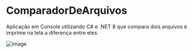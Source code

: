 # ComparadorDeArquivos
 Aplicação em Console utilizando C# e .NET 8 que compara dois arquivos e imprime na tela a diferença entre eles.


 ![image](https://github.com/rodrigohenriquecordeiro/ComparadorDeArquivos/assets/97626874/ff0554d6-922b-4822-a399-4a62b1d1f7a9)
